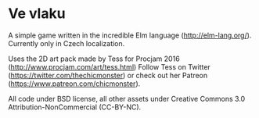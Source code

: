 # Ve vlaku
A simple game written in the incredible Elm language (http://elm-lang.org/). Currently only in Czech localization.

Uses the 2D art pack made by Tess for Procjam 2016 (http://www.procjam.com/art/tess.html)
Follow Tess on Twitter (https://twitter.com/thechicmonster) or check out her Patreon (https://www.patreon.com/chicmonster).

All code under BSD license, all other assets under Creative Commons 3.0 Attribution-NonCommercial (CC-BY-NC).
